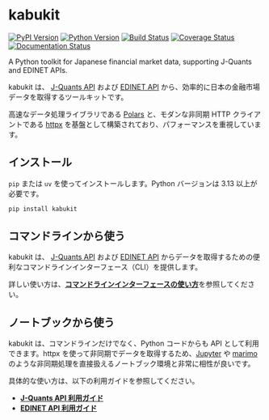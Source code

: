 # kabukit

[![PyPI Version][pypi-v-image]][pypi-v-link]
[![Python Version][python-v-image]][python-v-link]
[![Build Status][GHAction-image]][GHAction-link]
[![Coverage Status][codecov-image]][codecov-link]
[![Documentation Status][docs-image]][docs-link]

A Python toolkit for Japanese financial market data,
supporting J-Quants and EDINET APIs.

kabukit は、 [J-Quants API](https://jpx-jquants.com/) および [EDINET API](https://disclosure2dl.edinet-fsa.go.jp/guide/static/disclosure/WZEK0110.html) から、効率的に日本の金融市場データを取得するツールキットです。

高速なデータ処理ライブラリである [Polars](https://pola.rs/) と、モダンな非同期 HTTP クライアントである [httpx](https://www.python-httpx.org/) を基盤として構築されており、パフォーマンスを重視しています。

## インストール

`pip` または `uv` を使ってインストールします。Python バージョンは 3.13 以上が必要です。

```bash
pip install kabukit
```

## コマンドラインから使う

kabukit は、 [J-Quants API](https://jpx-jquants.com/) および [EDINET API](https://disclosure2dl.edinet-fsa.go.jp/guide/static/disclosure/WZEK0110.html) からデータを取得するための便利なコマンドラインインターフェース（CLI）を提供します。

詳しい使い方は、[**コマンドラインインターフェースの使い方**](https://daizutabi.github.io/kabukit/guides/cli/)を参照してください。

## ノートブックから使う

kabukit は、コマンドラインだけでなく、Python コードからも API として利用できます。httpx を使って非同期でデータを取得するため、[Jupyter](https://jupyter.org/) や [marimo](https://marimo.io/) のような非同期処理を直接扱えるノートブック環境と非常に相性が良いです。

具体的な使い方は、以下の利用ガイドを参照してください。

- [**J-Quants API 利用ガイド**](https://daizutabi.github.io/kabukit/guides/jquants/)
- [**EDINET API 利用ガイド**](https://daizutabi.github.io/kabukit/guides/edinet/)

<!-- Badges -->

[pypi-v-image]: https://img.shields.io/pypi/v/kabukit.svg
[pypi-v-link]: https://pypi.org/project/kabukit/
[python-v-image]: https://img.shields.io/pypi/pyversions/kabukit.svg
[python-v-link]: https://pypi.org/project/kabukit
[GHAction-image]: https://github.com/daizutabi/kabukit/actions/workflows/ci.yaml/badge.svg?branch=main&event=push
[GHAction-link]: https://github.com/daizutabi/kabukit/actions?query=event%3Apush+branch%3Amain
[codecov-image]: https://codecov.io/github/daizutabi/kabukit/graph/badge.svg?token=Yu6lAdVVnd
[codecov-link]: https://codecov.io/github/daizutabi/kabukit?branch=main
[docs-image]: https://img.shields.io/badge/docs-latest-blue.svg
[docs-link]: https://daizutabi.github.io/kabukit/
